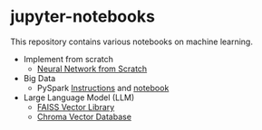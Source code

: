 # jupyter-notebooks

This repository contains various notebooks on machine learning.

* Implement from scratch
    * [Neural Network from Scratch](scratch/neural-network-from-scratch.ipynb)
* Big Data
    * PySpark [Instructions](spark/pyspark.md) and [notebook](spark/pyspark.ipynb)
* Large Language Model (LLM)
    * [FAISS Vector Library](vector/faiss.ipynb)
    * [Chroma Vector Database](vector/chroma.ipynb)

